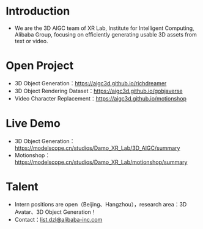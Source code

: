 # Introduction
+ We are the 3D AIGC team of XR Lab, Institute for Intelligent Computing, Alibaba Group, focusing on efficiently generating usable 3D assets from text or video.

# Open Project
+ 3D Object Generation：https://aigc3d.github.io/richdreamer
+ 3D Object Rendering Dataset：https://aigc3d.github.io/gobjaverse
+ Video Character Replacement：https://aigc3d.github.io/motionshop

# Live Demo
+ 3D Object Generation：https://modelscope.cn/studios/Damo_XR_Lab/3D_AIGC/summary
+ Motionshop：https://modelscope.cn/studios/Damo_XR_Lab/motionshop/summary

# Talent
+ Intern positions are open（Beijing、Hangzhou），research area：3D Avatar、3D Object Generation！
+ Contact：list.dzl@alibaba-inc.com
